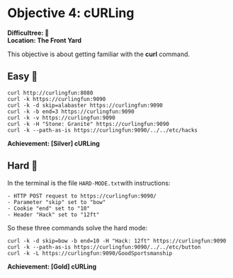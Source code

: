 # Objective 4: cURLing

**Difficultree: 🎄**  
**Location: The Front Yard**

This objective is about getting familiar with the **curl** command.

## Easy 🥈
```
curl http://curlingfun:8080
curl -k https://curlingfun:9090
curl -k -d skip=alabaster https://curlingfun:9090
curl -k -b end=3 https://curlingfun:9090
curl -k -v https://curlingfun:9090
curl -k -H "Stone: Granite" https://curlingfun:9090
curl -k --path-as-is https://curlingfun:9090/../../etc/hacks
```
**Achievement: [Silver] cURLing**

## Hard 🥇
In the terminal is the file `HARD-MODE.txt`with instructions:
```
- HTTP POST request to https://curlingfun:9090/
- Parameter "skip" set to "bow"
- Cookie "end" set to "10"
- Header "Hack" set to "12ft"
```
So these three commands solve the hard mode:
```
curl -k -d skip=bow -b end=10 -H "Hack: 12ft" https://curlingfun:9090
curl -k --path-as-is https://curlingfun:9090/../../etc/button
curl -k -L https://curlingfun:9090/GoodSportsmanship
```

**Achievement: [Gold] cURLing**
<!--stackedit_data:
eyJoaXN0b3J5IjpbLTIwMzY0NjExOTQsMTA2NjM2MTc1M119
-->